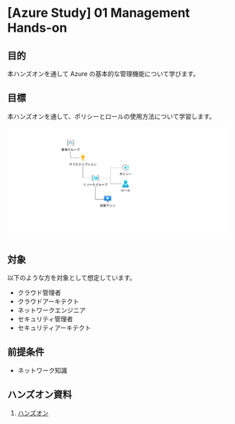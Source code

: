 # [Azure Study] 01 Management Hands-on

## 目的

本ハンズオンを通して Azure の基本的な管理機能について学びます。

## 目標

本ハンズオンを通して、ポリシーとロールの使用方法について学習します。

![完成状態](/docs/images/00-completed.png)

## 対象

以下のような方を対象として想定しています。

* クラウド管理者​
* クラウドアーキテクト​
* ネットワークエンジニア​
* セキュリティ管理者​
* セキュリティアーキテクト

## 前提条件

* ネットワーク知識


## ハンズオン資料

<!-- 1. [環境準備](/docs/handson-prepare.md) -->
1. [ハンズオン](/docs/README.md)


